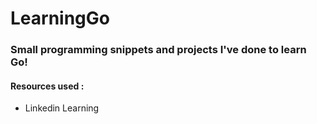 # LearningGo

### Small programming snippets and projects I've done to learn Go!
#### Resources used : 
- Linkedin Learning


